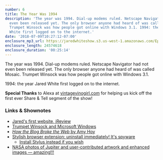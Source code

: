 ```yaml
---
number: 6
title: The Year Was 1994
description: 'The year was 1994. Dial-up modems ruled. Netscape Navigator had not
  even been released yet. The only browser anyone had heard of was called Mosaic.
  Trumpet Winsock was how people got online with Windows 3.1. 1994: the year Jared
  White first logged on to the internet.'
date: '2018-07-09T10:27:12-07:00'
enclosure_mp3_url: https://jaredwhiteshow.s3.us-west-1.amazonaws.com/Episode%206%20-%20The%20Year%20Was%201994.mp3
enclosure_length: 24574618
enclosure_duration: '00:25:14'
---
```


The year was 1994. Dial-up modems ruled. Netscape Navigator had not even been released yet. The only browser anyone had heard of was called Mosaic. Trumpet Winsock was how people got online with Windows 3.1.

1994: the year Jared White first logged on to the internet.

**Special Thanks** to Alexa at [vintagevinogirl.com](http://vintagevinogirl.com) for helping us kick off the first ever Share & Tell segment of the show!

### Links & Shownotes

* [Jared's first website, iReview](https://web.archive.org/web/19961225074505fw_/http://www.sonic.net:80/~jwhite/index.html)
* [Trumpet Winsock and Microsoft Windows](https://retrocomputing.stackexchange.com/questions/5891/how-did-microsoft-take-over-winsocks-windows-sockets)
* [_How the Blog Broke the Web_ by Amy Hoy](https://stackingthebricks.com/how-blogs-broke-the-web/)
* [Stylish browser extension: uninstall immediately! It's spyware](https://robertheaton.com/2018/07/02/stylish-browser-extension-steals-your-internet-history/)
	* [Install Stylus instead if you wish](https://www.ghacks.net/2017/05/16/stylus-is-a-stylish-fork-without-analytics/)
* [NASA photos of Jupiter and user-contributed artwork and enhanced images — amazing!!!](https://www.nasa.gov/mission_pages/juno/images/index.html)